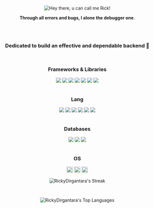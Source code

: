 <div align="center">
<br/>
<img src="https://media2.giphy.com/media/v1.Y2lkPTc5MGI3NjExaHV0ZDA4ZWYxYmVsMG42M2xqc2QxdDU3dG1qZnpka2wzdmkweDJmayZlcD12MV9pbnRlcm5hbF9naWZfYnlfaWQmY3Q9Zw/ramBbsu5kGc8AJHd1h/giphy.gif" alt="Hey there, u can call me Rick!">

<br />

 **Through all errors and bugs, I alone the debugger one**.

<br/>
<br/>

### **Dedicated to build an effective and dependable backend 🚬**

<br/>
<div>
   
   ### Frameworks & Libraries
<img src="https://img.shields.io/badge/Nginx-009639?style=for-the-badge&logo=nginx&logoColor=white"/>
<img src="https://img.shields.io/badge/Node%20js-339933?style=for-the-badge&logo=nodedotjs&logoColor=white"/>
<img src="https://img.shields.io/badge/React-20232A?style=for-the-badge&logo=react&logoColor=61DAFB"/>
<img src="https://img.shields.io/badge/Socket.io-010101?&style=for-the-badge&logo=Socket.io&logoColor=white"/>
<img src="https://img.shields.io/badge/Postman-FF6C37?style=for-the-badge&logo=Postman&logoColor=white"/>
<img src="https://img.shields.io/badge/Express%20js-000000?style=for-the-badge&logo=express&logoColor=white"/>
<img src="https://img.shields.io/badge/jQuery-0769AD?style=for-the-badge&logo=jquery&logoColor=white"/>


  
</div>
<br/>
    <div>
      
   ### Lang
<img src="https://img.shields.io/badge/JavaScript-323330?style=for-the-badge&logo=javascript&logoColor=F7DF1E"/>
<img src="https://img.shields.io/badge/PHP-777BB4?style=for-the-badge&logo=php&logoColor=white"/>
<img src="https://img.shields.io/badge/HTML5-E34F26?style=for-the-badge&logo=html5&logoColor=white"/>
<img src="https://img.shields.io/badge/Dart-0175C2?style=for-the-badge&logo=dart&logoColor=white"/>
<img src="https://img.shields.io/badge/Python-FFD43B?style=for-the-badge&logo=python&logoColor=blue"/>
<img src="https://img.shields.io/badge/html5%20-%23E34F26.svg?&style=for-the-badge&logo=html5&logoColor=white"/>      
</div>
    <br/>
<div>

  ### Databases
<img src="https://img.shields.io/badge/MongoDB-4EA94B?style=for-the-badge&logo=mongodb&logoColor=white"/>
<img src="https://img.shields.io/badge/MariaDB-003545?style=for-the-badge&logo=mariadb&logoColor=white"/>
<img src="https://img.shields.io/badge/MySQL-005C84?style=for-the-badge&logo=mysql&logoColor=white"/>
</div>
<br/>

### OS

<code><img height="20" src="https://img.shields.io/badge/Kali_Linux-557C94?style=for-the-badge&logo=kali-linux&logoColor=white"></code>
<code><img height="20" src="https://img.shields.io/badge/Ubuntu-E95420?style=for-the-badge&logo=ubuntu&logoColor=white"></code>
<code><img height="20" src="https://img.shields.io/badge/Windows-0078D6?style=for-the-badge&logo=windows&logoColor=white"></code>
<br/>

![RickyDirgantara's Streak](https://github-readme-streak-stats.herokuapp.com/?user=RickyDirgantara&theme=vue-dark&hide_border=false)

<br />

![RickyDirgantara's Top Languages](https://github-readme-stats.vercel.app/api/top-langs/?username=RickyDirgantara&theme=vue-dark&show_icons=true&hide_border=false&layout=compact)

<br/>


</div>
